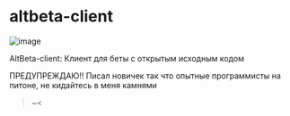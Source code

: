 # altbeta-client
![image](https://github.com/System11X/altbeta-client/assets/102351430/bd7ce966-0aee-4176-a3ab-ff923b9a22bf)

AltBeta-client: Клиент для беты с открытым исходным кодом

ПРЕДУПРЕЖДАЮ!! Писал новичек так что опытные программисты на питоне, не кидайтесь в меня камнями

>~<
